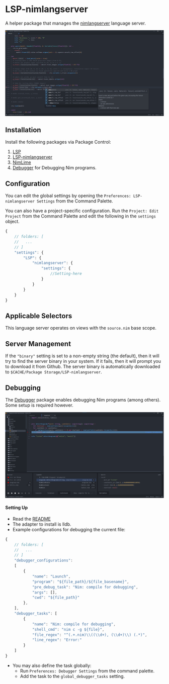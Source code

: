 # LSP-nimlangserver

A helper package that manages the [nimlangserver](https://github.com/nim-lang/langserver) language server.

![LSP Features](./images/LSP.png)

## Installation

Install the following packages via Package Control:
1. [LSP](https://packagecontrol.io/packages/LSP)
2. [LSP-nimlangserver](https://packagecontrol.io/packages/LSP-nimlangserver)
3. [NimLime](https://packagecontrol.io/packages/NimLime)
4. [Debugger](https://packagecontrol.io/packages/Debugger) for Debugging Nim programs.

## Configuration

You can edit the global settings by opening the `Preferences: LSP-nimlangserver Settings` from the Command Palette.

You can also have a project-specific configuration. Run the `Project: Edit Project` from the Command Palette and edit the following in the `settings` object.

```js
{
    // folders: [
    //   ...
    // ]
    "settings": {
        "LSP": {
            "nimlangserver": {
                "settings": {
                    //Setting-here
                }
            }
        }
    }
}
```

## Applicable Selectors

This language server operates on views with the `source.nim` base scope.

## Server Management

If the `"binary"` setting is set to a non-empty string (the default), then it
will try to find the server binary in your system.
If it fails, then it will prompt you to download it from Github.
The server binary is automatically downloaded to `$CACHE/Package Storage/LSP-nimlangserver`.

## Debugging

The [Debugger](https://packagecontrol.io/packages/Debugger) package enables debugging Nim programs (among others). Some setup is required however.

![Debugger](./images/debugger.png)

#### Setting Up

* Read the [README](https://github.com/daveleroy/SublimeDebugger?tab=readme-ov-file#sublime-debugger)
* The adapter to install is lldb.
* Example configurations for debugging the current file:
```js
{
    // folders: [
    //   ...
    // ]
    "debugger_configurations":
    [
        {
            "name": "Launch",
            "program": "${file_path}/${file_basename}",
            "pre_debug_task": "Nim: compile for debugging",
            "args": [],
            "cwd": "${file_path}"
        },
    ],
    "debugger_tasks": [
        {
            "name": "Nim: compile for debugging",
            "shell_cmd": "nim c -g ${file}",
            "file_regex": "^(.+.nim)\\((\\d+), (\\d+)\\) (.*)",
            "line_regex": "Error:"
        }
    ]
}
```
* You may also define the task globally:
    * Run `Preferences: Debugger Settings` from the command palette.
    * Add the task to the `global_debugger_tasks` setting.
